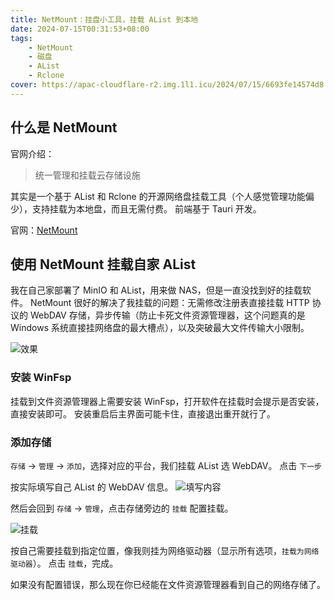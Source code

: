 ```yaml
---
title: NetMount：挂盘小工具，挂载 AList 到本地
date: 2024-07-15T00:31:53+08:00
tags:
    - NetMount
    - 磁盘
    - AList
    - Rclone
cover: https://apac-cloudflare-r2.img.1l1.icu/2024/07/15/6693fe14574d8.webp
---
```

## 什么是 NetMount

官网介绍：

> 统一管理和挂载云存储设施

其实是一个基于 AList 和 Rclone 的开源网络盘挂载工具（个人感觉管理功能偏少），支持挂载为本地盘，而且无需付费。
前端基于 Tauri 开发。

官网：[NetMount](https://www.netmount.cn/)

## 使用 NetMount 挂载自家 AList

我在自己家部署了 MinIO 和 AList，用来做 NAS，但是一直没找到好的挂载软件。
NetMount 很好的解决了我挂载的问题：无需修改注册表直接挂载 HTTP 协议的 WebDAV 存储，异步传输（防止卡死文件资源管理器，这个问题真的是 Windows 系统直接挂网络盘的最大槽点），以及突破最大文件传输大小限制。

![效果](https://apac-cloudflare-r2.img.1l1.icu/2024/07/15/6694002798d00.webp)

### 安装 WinFsp

挂载到文件资源管理器上需要安装 WinFsp，打开软件在挂载时会提示是否安装，直接安装即可。
安装重启后主界面可能卡住，直接退出重开就行了。

### 添加存储

`存储` -> `管理` -> `添加`，选择对应的平台，我们挂载 AList 选 WebDAV。
点击 `下一步`

按实际填写自己 AList 的 WebDAV 信息。
![填写内容](https://apac-cloudflare-r2.img.1l1.icu/2024/07/15/669401f848f2a.webp)

然后会回到 `存储` -> `管理`，点击存储旁边的 `挂载` 配置挂载。

![挂载](https://apac-cloudflare-r2.img.1l1.icu/2024/07/15/6694028a7239e.webp)

按自己需要挂载到指定位置，像我则挂为网络驱动器（显示所有选项，`挂载为网络驱动器`）。
点击 `挂载`，完成。

如果没有配置错误，那么现在你已经能在文件资源管理器看到自己的网络存储了。

